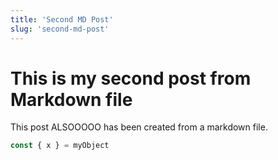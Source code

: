 ```yaml
---
title: 'Second MD Post'
slug: 'second-md-post'
---
```


# This is my second post from Markdown file

This post ALSOOOOO has been created from a markdown file.

```javascript
const { x } = myObject
```
